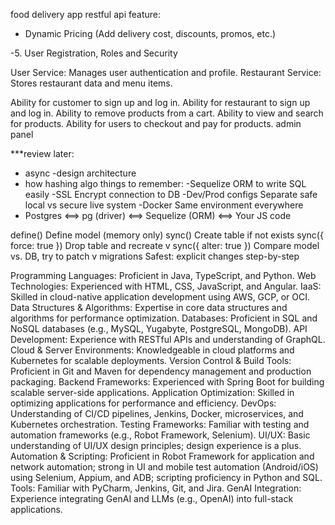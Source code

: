 food delivery app
restful api
feature:
- Dynamic Pricing (Add delivery cost, discounts, promos, etc.)

-5. User Registration, Roles and Security


User Service: Manages user authentication and profile.
Restaurant Service: Stores restaurant data and menu items.


Ability for customer to sign up and log in.
Ability for restaurant to sign up and log in.
Ability to remove products from a cart.
Ability to view and search for products.
Ability for users to checkout and pay for products.
admin panel

***review later:
- async
-design architecture
- how hashing algo
things to remember:
-Sequelize	ORM to write SQL easily
-SSL	Encrypt connection to DB
-Dev/Prod configs	Separate safe local vs secure live system
-Docker	Same environment everywhere
- Postgres <==> pg (driver) <==> Sequelize (ORM) <==> Your JS code


define()	Define model (memory only)
sync()	Create table if not exists
sync({ force: true })	Drop table and recreate
v
sync({ alter: true })	Compare model vs. DB, try to patch
v
migrations	Safest: explicit changes step-by-step


Programming Languages: Proficient in Java, TypeScript, and Python.
Web Technologies: Experienced with HTML, CSS, JavaScript, and Angular.
IaaS: Skilled in cloud-native application development using AWS, GCP, or OCI.
Data Structures & Algorithms: Expertise in core data structures and algorithms for performance optimization.
Databases: Proficient in SQL and NoSQL databases (e.g., MySQL, Yugabyte, PostgreSQL, MongoDB).
API Development: Experience with RESTful APIs and understanding of GraphQL.
Cloud & Server Environments: Knowledgeable in cloud platforms and Kubernetes for scalable deployments.
Version Control & Build Tools: Proficient in Git and Maven for dependency management and production packaging.
Backend Frameworks: Experienced with Spring Boot for building scalable server-side applications.
Application Optimization: Skilled in optimizing applications for performance and efficiency.
DevOps: Understanding of CI/CD pipelines, Jenkins, Docker, microservices, and Kubernetes orchestration.
Testing Frameworks: Familiar with testing and automation frameworks (e.g., Robot Framework, Selenium).
UI/UX: Basic understanding of UI/UX design principles; design experience is a plus.
Automation & Scripting: Proficient in Robot Framework for application and network automation; strong in UI and mobile test automation (Android/iOS) using Selenium, Appium, and ADB; scripting proficiency in Python and SQL.
Tools: Familiar with PyCharm, Jenkins, Git, and Jira.
GenAI Integration: Experience integrating GenAI and LLMs (e.g., OpenAI) into full-stack applications.
